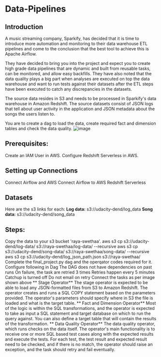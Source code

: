 # Data-Pipelines
## Introduction
A music streaming company, Sparkify, has decided that it is time to introduce more automation and monitoring to their data warehouse ETL pipelines and come to the conclusion that the best tool to achieve this is Apache Airflow.

They have decided to bring you into the project and expect you to create high grade data pipelines that are dynamic and built from reusable tasks, can be monitored, and allow easy backfills. They have also noted that the data quality plays a big part when analyses are executed on top the data warehouse and want to run tests against their datasets after the ETL steps have been executed to catch any discrepancies in the datasets.

The source data resides in S3 and needs to be processed in Sparkify's data warehouse in Amazon Redshift. The source datasets consist of JSON logs that tell about user activity in the application and JSON metadata about the songs the users listen to.

You are to create a dag to load the data, create required fact and dimension tables and check the data quality.
![image](https://github.com/SwethaaRaya/Data-Pipelines/assets/90500990/d94ddbcc-648d-4f67-b821-afd15edc41cc)

## Prerequisites:
Create an IAM User in AWS.
Configure Redshift Serverless in AWS.
## Setting up Connections
Connect Airflow and AWS
Connect Airflow to AWS Redshift Serverless

## Datasets
Here are the s3 links for each:
**Log data:** s3://udacity-dend/log_data
**Song data:** s3://udacity-dend/song_data

## Steps:
Copy the data to your s3 bucket 'raya-swethaa'.
  aws s3 cp s3://udacity-dend/log-data/ s3://raya-swethaa/log-data/ --recursive
  aws s3 cp s3://udacity-dend/song-data/ s3://raya-swethaa/song-data/ --recursive
  aws s3 cp s3://udacity-dend/log_json_path.json s3://raya-swethaa/
Complete the final_project.py dag and the operqator codes required for it.
  Configure following in Dag 
    The DAG does not have dependencies on past runs
      On failure, the task are retried 3 times
      Retries happen every 5 minutes
      Catchup is turned off
      Do not email on retry
  Connect the tasks as per image shown above
 ** Stage Operator**
  The stage operator is expected to be able to load any JSON-formatted files from S3 to Amazon Redshift. The operator creates and runs a SQL COPY statement based on the parameters provided. The operator's parameters 
  should specify where in S3 the file is loaded and what is the target table.
** Fact and Dimension Operator**
  Most of the logic is within the SQL transformations, and the operator is expected to take as input a SQL statement and target database on which to run the query against. You can also define a target table that will 
  contain the results of the transformation.
 ** Data Quality Operator**
  The data quality operator, which runs checks on the data itself. The operator's main functionality is to receive one or more SQL based test cases along with the expected results and execute the tests. For each test, the 
  test result and expected result need to be checked, and if there is no match, the operator should raise an exception, and the task should retry and fail eventually.
